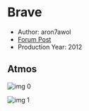 # Brave

* Author: aron7awol
* [Forum Post](https://www.avsforum.com/threads/bass-eq-for-filtered-movies.2995212/post-58544288)
* Production Year: 2012

## Atmos

![img 0](https://i.imgur.com/OLjaXZH.jpg)

![img 1](https://i.imgur.com/qJn1q0b.png)


